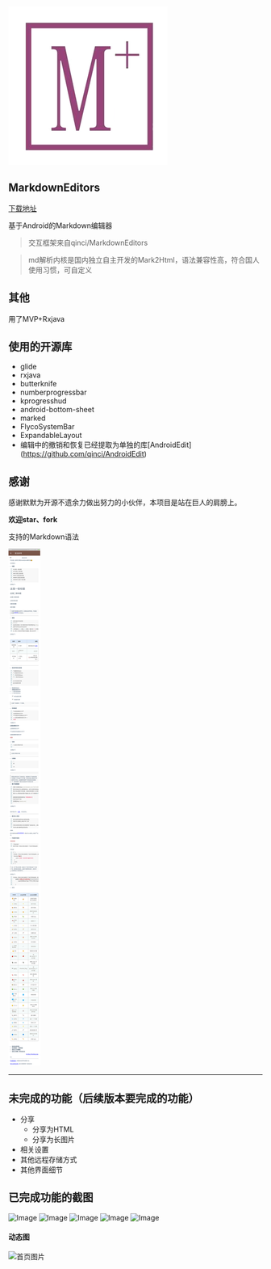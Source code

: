 ![image](image/logo.png)

## MarkdownEditors

[下载地址](https://www.pgyer.com/Markdown)

基于Android的Markdown编辑器

> 交互框架来自qinci/MarkdownEditors

> md解析内核是国内独立自主开发的Mark2Html，语法兼容性高，符合国人使用习惯，可自定义


其他
---
用了MVP+Rxjava


使用的开源库
---
* glide
* rxjava
* butterknife
* numberprogressbar
* kprogresshud
* android-bottom-sheet
* marked
* FlycoSystemBar
* ExpandableLayout
* 编辑中的撤销和恢复已经提取为单独的库[AndroidEdit] (https://github.com/qinci/AndroidEdit)

感谢
---
感谢默默为开源不遗余力做出努力的小伙伴，本项目是站在巨人的肩膀上。

**欢迎star、fork**

支持的Markdown语法

![Image](image/preview.png)

---

未完成的功能（后续版本要完成的功能）
---

* 分享
	* 分享为HTML
	* 分享为长图片
* 相关设置
* 其他远程存储方式
* 其他界面细节

已完成功能的截图
---
![Image](image/image_new_01.jpg)
![Image](image/image_new_02.jpg)
![Image](image/image_new_05.jpg)
![Image](image/image_new_03.jpg)
![Image](image/image_new_04.jpg)
 

#### 动态图

![首页图片](image/markdown.gif)


